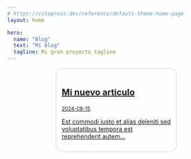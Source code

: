 ```yaml
---
# https://vitepress.dev/reference/default-theme-home-page
layout: home

hero:
  name: "Blog"
  text: "Mi blog"
  tagline: Mi gran proyecto tagline
---
```


<a href="/articles/article-1" style="display: block; width:50%; margin: auto; padding: .75rem; border: 2px #e5e7eb solid; border-radius: 1rem;">
    <h2 style="font-size: 1.25rem; line-height: 1.75rem; font-weight: 700;">Mi nuevo articulo</h2>
    <small>2024-08-15</small>
    <p>Est commodi iusto et alias deleniti sed voluptatibus tempora est reprehenderit autem...</p>
</a>
